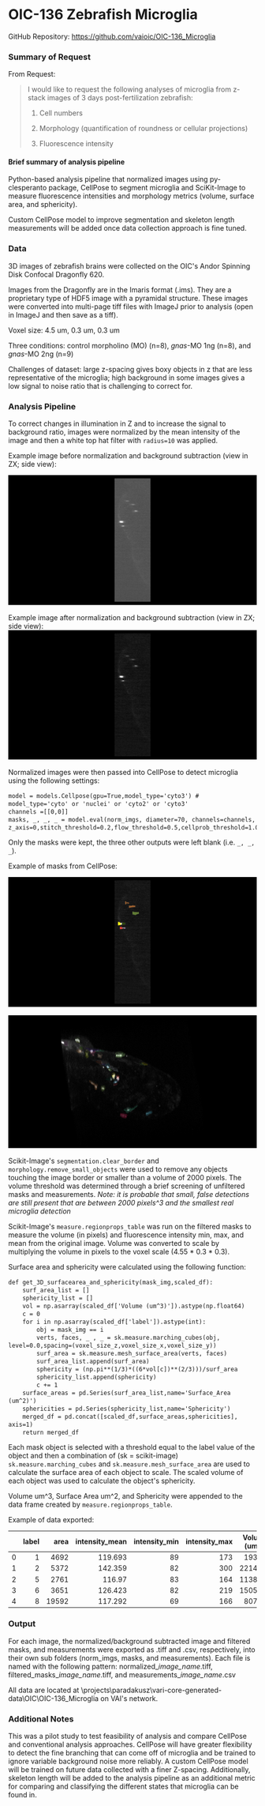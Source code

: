 # OIC-136 Zebrafish Microglia

GitHub Repository: https://github.com/vaioic/OIC-136_Microglia

### Summary of Request
From Request:
>I would like to request the following analyses of microglia from z-stack images of 3 days post-fertilization zebrafish:
>
> 1. Cell numbers
>
> 2. Morphology (quantification of roundness or cellular projections)
>
> 3. Fluorescence intensity

#### Brief summary of analysis pipeline
Python-based analysis pipeline that normalized images using py-clesperanto package, CellPose to segment microglia and SciKit-Image to measure fluorescence intensities and morphology metrics (volume, surface area, and sphericity). 

Custom CellPose model to improve segmentation and skeleton length measurements will be added once data collection approach is fine tuned.

### Data
3D images of zebrafish brains were collected on the OIC's Andor Spinning Disk Confocal Dragonfly 620.

Images from the Dragonfly are in the Imaris format (.ims). They are a proprietary type of HDF5 image with a pyramidal structure. These images were converted into multi-page tiff files with ImageJ prior to analysis (open in ImageJ and then save as a tiff).

Voxel size: 4.5 um, 0.3 um, 0.3 um

Three conditions: control morpholino (MO) (n=8), *gnas*-MO 1ng (n=8), and *gnas*-MO 2ng (n=9)

Challenges of dataset: large z-spacing gives boxy objects in z that are less representative of the microglia; high background in some images gives a low signal to noise ratio that is challenging to correct for.


### Analysis Pipeline

To correct changes in illumination in Z and to increase the signal to background ratio, images were normalized by the mean intensity of the image and then a white top hat filter with `radius=10` was applied.

Example image before normalization and background subtraction (view in ZX; side view):

![](snapshots/gnas2ng_05_BeforeNorm_XZ.png)

Example image after normalization and background subtraction (view in ZX; side view):
![](snapshots/gnas2ng_05_AfterNorm_XZ.png)

Normalized images were then passed into CellPose to detect microglia using the following settings:
```
model = models.Cellpose(gpu=True,model_type='cyto3') # model_type='cyto' or 'nuclei' or 'cyto2' or 'cyto3'
channels =[[0,0]]
masks, _, _, _ = model.eval(norm_imgs, diameter=70, channels=channels, z_axis=0,stitch_threshold=0.2,flow_threshold=0.5,cellprob_threshold=1.0)
```
Only the masks were kept, the three other outputs were left blank (i.e. `_, _, _`).

Example of masks from CellPose:

![](snapshots/gnas2ng_05_Masks_XZ.png)

![](snapshots/gnas2ng_05_Masks_3D.png)


Scikit-Image's `segmentation.clear_border` and `morphology.remove_small_objects` were used to remove any objects touching the image border or smaller than a volume of 2000 pixels. The volume threshold was determined through a brief screening of unfiltered masks and measurements. *Note: it is probable that small, false detections are still present that are between 2000 pixels^3 and the smallest real microglia detection*

Scikit-Image's `measure.regionprops_table` was run on the filtered masks to measure the volume (in pixels) and fluorescence intensity min, max, and mean from the original image. Volume was converted to scale by multiplying the volume in pixels to the voxel scale (4.55 * 0.3 * 0.3).

Surface area and sphericity were calculated using the following function:
```
def get_3D_surfacearea_and_sphericity(mask_img,scaled_df):
    surf_area_list = []
    sphericity_list = []
    vol = np.asarray(scaled_df['Volume (um^3)']).astype(np.float64)
    c = 0
    for i in np.asarray(scaled_df['label']).astype(int):
        obj = mask_img == i
        verts, faces, _ , _ = sk.measure.marching_cubes(obj, level=0.0,spacing=(voxel_size_z,voxel_size_x,voxel_size_y))
        surf_area = sk.measure.mesh_surface_area(verts, faces)
        surf_area_list.append(surf_area)
        sphericity = (np.pi**(1/3)*((6*vol[c])**(2/3)))/surf_area
        sphericity_list.append(sphericity)
        c += 1
    surface_areas = pd.Series(surf_area_list,name='Surface_Area (um^2)')
    sphericities = pd.Series(sphericity_list,name='Sphericity')
    merged_df = pd.concat([scaled_df,surface_areas,sphericities], axis=1)
    return merged_df
```
Each mask object is selected with a threshold equal to the label value of the object and then a combination of (sk = scikit-image) `sk.measure.marching_cubes` and `sk.measure.mesh_surface_area` are used to calculate the surface area of each object to scale. The scaled volume of each object was used to calculate the object's sphericity.

Volume um^3, Surface Area um^2, and Sphericity were appended to the data frame created by `measure.regionprops_table`.

Example of data exported:

|    |   label |   area |   intensity_mean |   intensity_min |   intensity_max |   Volume (um^3) |   Surface_Area (um^2) |   Sphericity |
|---:|--------:|-------:|-----------------:|----------------:|----------------:|----------------:|----------------------:|-------------:|
|  0 |       1 |   4692 |          119.693 |              89 |             173 |         1934.2  |               1825.42 |     0.411267 |
|  1 |       2 |   5372 |          142.359 |              82 |             300 |         2214.52 |               1633.39 |     0.503015 |
|  2 |       5 |   2761 |          116.97  |              83 |             164 |         1138.18 |               1208.15 |     0.436351 |
|  3 |       6 |   3651 |          126.423 |              82 |             219 |         1505.07 |               1193.5  |     0.532147 |
|  4 |       8 |  19592 |          117.292 |              69 |             166 |         8076.5  |               4817.6  |     0.404081 |

### Output

For each image, the normalized/background subtracted image and filtered masks, and measurements were exported as .tiff and .csv, respectively, into their own sub folders (norm_imgs, masks, and measurements). Each file is named with the following pattern: normalized_*image_name*.tiff, filtered_masks_*image_name*.tiff, and measurements_*image_name*.csv

All data are located at \projects\paradakusz\vari-core-generated-data\OIC\OIC-136_Microglia on VAI's network.

### Additional Notes

This was a pilot study to test feasibility of analysis and compare CellPose and conventional analysis approaches. CellPose will have greater flexibility to detect the fine branching that can come off of microglia and be trained to ignore variable background noise more reliably. A custom CellPose model will be trained on future data collected with a finer Z-spacing. Additionally, skeleton length will be added to the analysis pipeline as an additional metric for comparing and classifying the different states that microglia can be found in.
